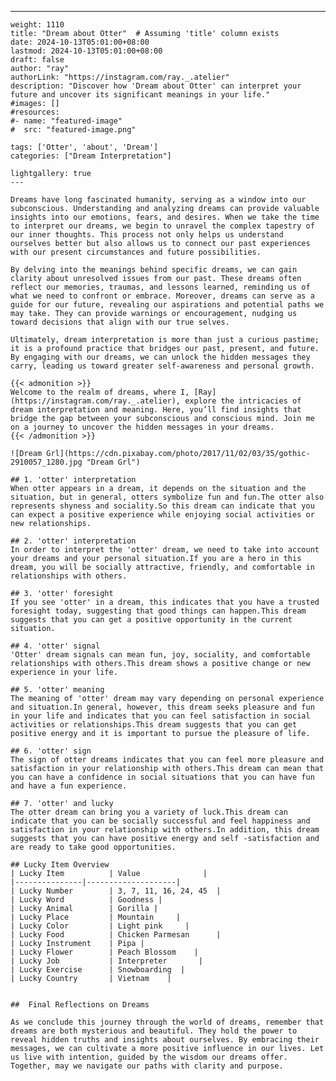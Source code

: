 ---
    weight: 1110
    title: "Dream about Otter"  # Assuming 'title' column exists
    date: 2024-10-13T05:01:00+08:00
    lastmod: 2024-10-13T05:01:00+08:00
    draft: false
    author: "ray"
    authorLink: "https://instagram.com/ray._.atelier"
    description: "Discover how 'Dream about Otter' can interpret your future and uncover its significant meanings in your life."
    #images: []
    #resources:
    #- name: "featured-image"
    #  src: "featured-image.png"
    
    tags: ['Otter', 'about', 'Dream']
    categories: ["Dream Interpretation"]
    
    lightgallery: true
    ---
    
    Dreams have long fascinated humanity, serving as a window into our subconscious. Understanding and analyzing dreams can provide valuable insights into our emotions, fears, and desires. When we take the time to interpret our dreams, we begin to unravel the complex tapestry of our inner thoughts. This process not only helps us understand ourselves better but also allows us to connect our past experiences with our present circumstances and future possibilities.
    
    By delving into the meanings behind specific dreams, we can gain clarity about unresolved issues from our past. These dreams often reflect our memories, traumas, and lessons learned, reminding us of what we need to confront or embrace. Moreover, dreams can serve as a guide for our future, revealing our aspirations and potential paths we may take. They can provide warnings or encouragement, nudging us toward decisions that align with our true selves.
    
    Ultimately, dream interpretation is more than just a curious pastime; it is a profound practice that bridges our past, present, and future. By engaging with our dreams, we can unlock the hidden messages they carry, leading us toward greater self-awareness and personal growth.
    
    {{< admonition >}}
    Welcome to the realm of dreams, where I, [Ray](https://instagram.com/ray._.atelier), explore the intricacies of dream interpretation and meaning. Here, you’ll find insights that bridge the gap between your subconscious and conscious mind. Join me on a journey to uncover the hidden messages in your dreams.
    {{< /admonition >}}
    
    ![Dream Grl](https://cdn.pixabay.com/photo/2017/11/02/03/35/gothic-2910057_1280.jpg "Dream Grl")
    
    ## 1. 'otter' interpretation
    When otter appears in a dream, it depends on the situation and the situation, but in general, otters symbolize fun and fun.The otter also represents shyness and sociality.So this dream can indicate that you can expect a positive experience while enjoying social activities or new relationships.
    
    ## 2. 'otter' interpretation
    In order to interpret the 'otter' dream, we need to take into account your dreams and your personal situation.If you are a hero in this dream, you will be socially attractive, friendly, and comfortable in relationships with others.
    
    ## 3. 'otter' foresight
    If you see 'otter' in a dream, this indicates that you have a trusted foresight today, suggesting that good things can happen.This dream suggests that you can get a positive opportunity in the current situation.
    
    ## 4. 'otter' signal
    'Otter' dream signals can mean fun, joy, sociality, and comfortable relationships with others.This dream shows a positive change or new experience in your life.
    
    ## 5. 'otter' meaning
    The meaning of 'otter' dream may vary depending on personal experience and situation.In general, however, this dream seeks pleasure and fun in your life and indicates that you can feel satisfaction in social activities or relationships.This dream suggests that you can get positive energy and it is important to pursue the pleasure of life.
    
    ## 6. 'otter' sign
    The sign of otter dreams indicates that you can feel more pleasure and satisfaction in your relationship with others.This dream can mean that you can have a confidence in social situations that you can have fun and have a fun experience.
    
    ## 7. 'otter' and lucky
    The otter dream can bring you a variety of luck.This dream can indicate that you can be socially successful and feel happiness and satisfaction in your relationship with others.In addition, this dream suggests that you can have positive energy and self -satisfaction and are ready to take good opportunities.
    
    ## Lucky Item Overview
    | Lucky Item          | Value              |
    |---------------|--------------------|
    | Lucky Number        | 3, 7, 11, 16, 24, 45  |
    | Lucky Word          | Goodness |
    | Lucky Animal        | Gorilla |
    | Lucky Place         | Mountain     |
    | Lucky Color         | Light pink     |
    | Lucky Food          | Chicken Parmesan      |
    | Lucky Instrument    | Pipa |
    | Lucky Flower        | Peach Blossom    |
    | Lucky Job           | Interpreter       |
    | Lucky Exercise      | Snowboarding  |
    | Lucky Country       | Vietnam    |
    
    
    ##  Final Reflections on Dreams
    
    As we conclude this journey through the world of dreams, remember that dreams are both mysterious and beautiful. They hold the power to reveal hidden truths and insights about ourselves. By embracing their messages, we can cultivate a more positive influence in our lives. Let us live with intention, guided by the wisdom our dreams offer. Together, may we navigate our paths with clarity and purpose.
    
